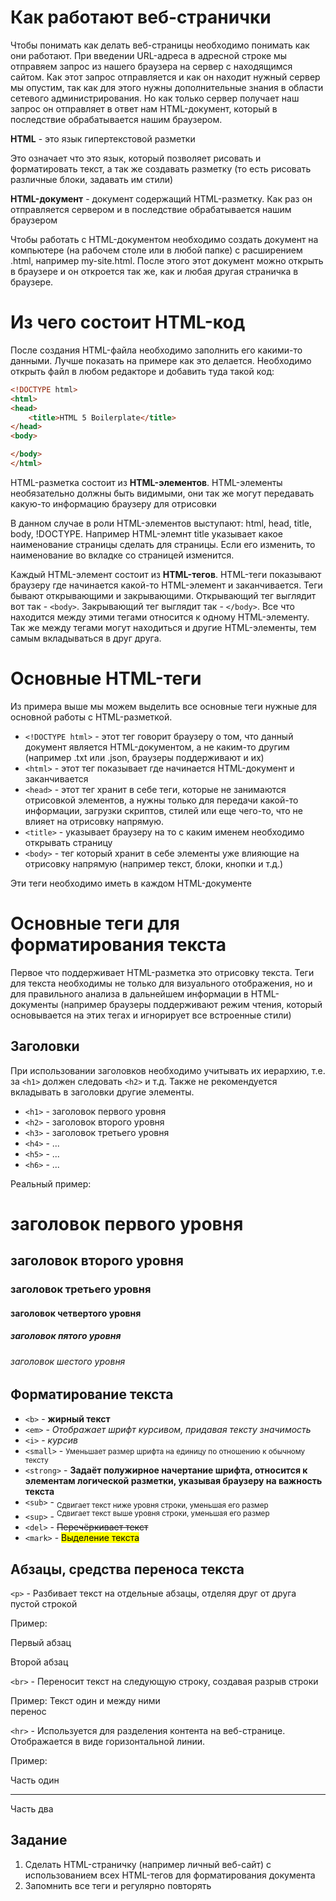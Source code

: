 # Как работают веб-странички

Чтобы понимать как делать веб-страницы необходимо понимать как они работают. 
При введении URL-адреса в адресной строке мы отправяем запрос из нашего браузера на сервер с находящимся сайтом. Как этот запрос отправляется и как он находит нужный сервер мы опустим, так как для этого нужны дополнительные знания в области сетевого администрирования. Но как только сервер получает наш запрос он отправляет в ответ нам HTML-документ, который в последствие обрабатывается нашим браузером.

**HTML** - это язык гипертекстовой разметки

Это означает что это язык, который позволяет рисовать и форматировать текст, а так же создавать разметку (то есть рисовать различные блоки, задавать им стили)

**HTML-документ** - документ содержащий HTML-разметку. Как раз он отправляется сервером и в последствие обрабатывается нашим браузером

Чтобы работать с HTML-документом необходимо создать документ на компьютере (на рабочем столе или в любой папке) с расширением .html, например my-site.html. После этого этот документ можно открыть в браузере и он откроется так же, как и любая другая страничка в браузере.

# Из чего состоит HTML-код

После создания HTML-файла необходимо заполнить его какими-то данными. Лучше показать на примере как это делается. Необходимо открыть файл в любом редакторе и добавить туда такой код:

```html
<!DOCTYPE html>
<html>
<head>
    <title>HTML 5 Boilerplate</title>
</head>
<body>

</body>
</html>
```

HTML-разметка состоит из **HTML-элементов**. HTML-элементы необязательно должны быть видимыми, они так же могут передавать какую-то информацию браузеру для отрисовки

В данном случае в роли HTML-элементов выступают: html, head, title, body, !DOCTYPE. Например HTML-элемнт title указывает какое наименование страницы сделать для страницы. Если его изменить, то наименование во вкладке со страницей изменится. 

Каждый HTML-элемент состоит из **HTML-тегов**. HTML-теги показывают браузеру где начинается какой-то HTML-элемент и заканчивается. Теги бывают открывающими и закрывающими. Открывающий тег выглядит вот так - `<body>`. Закрывающий тег выглядит так - `</body>`. Все что находится между этими тегами относится к одному HTML-элементу. Так же между тегами могут находиться и другие HTML-элементы, тем самым вкладываться в друг друга.

# Основные HTML-теги

Из примера выше мы можем выделить все основные теги нужные для основной работы с HTML-разметкой.

* `<!DOCTYPE html>` - этот тег говорит браузеру о том, что данный документ является HTML-документом, а не каким-то другим (например .txt или .json, браузеры поддерживают и их)
* `<html>` - этот тег показывает где начинается HTML-документ и заканчивается
* `<head>` - этот тег хранит в себе теги, которые не занимаются отрисовкой элементов, а нужны только для передачи какой-то информации, загрузки скриптов, стилей или еще чего-то, что не влияет на отрисовку напрямую.
* `<title>` - указывает браузеру на то с каким именем необходимо открывать страницу
* `<body>` - тег который хранит в себе элементы уже влияющие на отрисовку напрямую (например текст, блоки, кнопки и т.д.)

Эти теги необходимо иметь в каждом HTML-документе

# Основные теги для форматирования текста

Первое что поддерживает HTML-разметка это отрисовку текста. Теги для текста необходимы не только для визуального отображения, но и для правильного анализа в дальнейшем информации в HTML-документы (например браузеры поддерживают режим чтения, который основывается на этих тегах и игнорирует все встроенные стили)

## Заголовки

При использовании заголовков необходимо учитывать их иерархию, т.е. за `<h1>` должен следовать `<h2>` и т.д. Также не рекомендуется вкладывать в заголовки другие элементы.

* `<h1>` - заголовок первого уровня
* `<h2>` - заголовок второго уровня
* `<h3>` - заголовок третьего уровня
* `<h4>` - ...
* `<h5>` - ...
* `<h6>` - ...

Реальный пример:
<h1>заголовок первого уровня</h1>
<h2>заголовок второго уровня</h2>
<h3>заголовок третьего уровня</h3>
<h4>заголовок четвертого уровня</h4>
<h5>заголовок пятого уровня</h5>
<h6>заголовок шестого уровня</h6>

## Форматирование текста

* `<b>` - <b>жирный текст</b>
* `<em>` - <em>Отображает шрифт курсивом, придавая тексту значимость</em>
* `<i>` - <i>курсив</i>
* `<small>` - <small>Уменьшает размер шрифта на единицу по отношению к обычному тексту</small>
* `<strong>` - <strong>Задаёт полужирное начертание шрифта, относится к элементам логической разметки, указывая браузеру на важность текста</strong>
* `<sub>` - <sub>Сдвигает текст ниже уровня строки, уменьшая его размер</sub>
* `<sup>` - <sup>Сдвигает текст выше уровня строки, уменьшая его размер</sup>
* `<del>` - <del>Перечёркивает текст</del>
* `<mark>` - <mark>Выделение текста</mark>

## Абзацы, средства переноса текста

`<p>` - Разбивает текст на отдельные абзацы, отделяя друг от друга пустой строкой

Пример:
<p>Первый абзац</p><p>Второй абзац</p>

`<br>` - Переносит текст на следующую строку, создавая разрыв строки

Пример:
Текст один и между ними<br>перенос

`<hr>` - Используется для разделения контента на веб-странице. Отображается в виде горизонтальной линии.

Пример:

Часть один<hr>Часть два

## Задание

1. Сделать HTML-страничку (например личный веб-сайт) с использованием всех HTML-тегов для форматирования документа
2. Запомнить все теги и регулярно повторять
